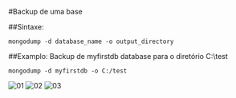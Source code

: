 #Backup de uma base

##Sintaxe:

```mongodump -d database_name -o output_directory```

##Examplo: 
Backup de myfirstdb database para o diretório C:\test 

```mongodump -d myfirstdb -o C:/test```

![01](https://raw.githubusercontent.com/brunogoncalves/docs/master/mongodb/imagens/dump01.png)
![02](https://raw.githubusercontent.com/brunogoncalves/docs/master/mongodb/imagens/dump02.png)
![03](https://raw.githubusercontent.com/brunogoncalves/docs/master/mongodb/imagens/dump03.png)

